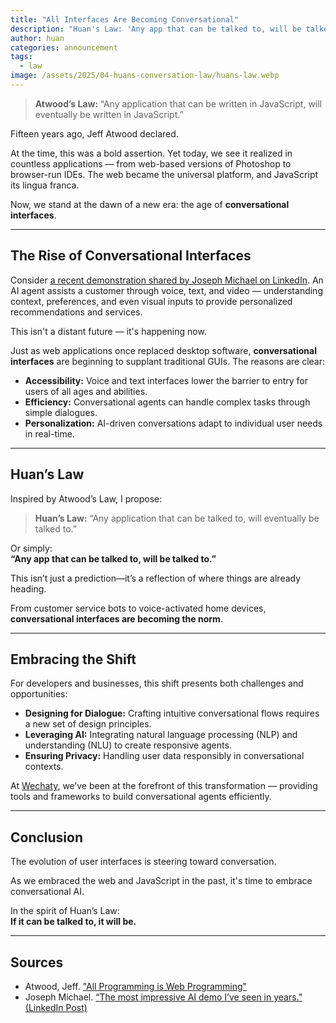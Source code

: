 ```yaml
---
title: "All Interfaces Are Becoming Conversational"
description: "Huan's Law: 'Any app that can be talked to, will be talked to.' Explore the future of voice-first and conversational apps, where talking to technology becomes the norm."
author: huan
categories: announcement
tags:
  - law
image: /assets/2025/04-huans-conversation-law/huans-law.webp
---
```


> **Atwood’s Law:** “Any application that can be written in JavaScript, will eventually be written in JavaScript.”

Fifteen years ago, Jeff Atwood declared.

At the time, this was a bold assertion. Yet today, we see it realized in countless applications — from web-based versions of Photoshop to browser-run IDEs. The web became the universal platform, and JavaScript its lingua franca.

Now, we stand at the dawn of a new era: the age of **conversational interfaces**.

---

## The Rise of Conversational Interfaces

Consider [a recent demonstration shared by Joseph Michael on LinkedIn](https://www.linkedin.com/posts/joseph-michael_the-most-impressive-ai-demo-ive-seen-in-ugcPost-7317865648452198401-3bTF/). An AI agent assists a customer through voice, text, and video — understanding context, preferences, and even visual inputs to provide personalized recommendations and services.

This isn't a distant future — it's happening now.

Just as web applications once replaced desktop software, **conversational interfaces** are beginning to supplant traditional GUIs. The reasons are clear:

- **Accessibility:** Voice and text interfaces lower the barrier to entry for users of all ages and abilities.  
- **Efficiency:** Conversational agents can handle complex tasks through simple dialogues.  
- **Personalization:** AI-driven conversations adapt to individual user needs in real-time.

---

## Huan’s Law

Inspired by Atwood’s Law, I propose:

> **Huan’s Law:** “Any application that can be talked to, will eventually be talked to.”

Or simply:  
**“Any app that can be talked to, will be talked to.”**

This isn’t just a prediction—it’s a reflection of where things are already heading.

From customer service bots to voice-activated home devices, **conversational interfaces are becoming the norm**.

---

## Embracing the Shift

For developers and businesses, this shift presents both challenges and opportunities:

- **Designing for Dialogue:** Crafting intuitive conversational flows requires a new set of design principles.  
- **Leveraging AI:** Integrating natural language processing (NLP) and understanding (NLU) to create responsive agents.  
- **Ensuring Privacy:** Handling user data responsibly in conversational contexts.

At [Wechaty](https://wechaty.js.org/), we’ve been at the forefront of this transformation — providing tools and frameworks to build conversational agents efficiently.

---

## Conclusion

The evolution of user interfaces is steering toward conversation.

As we embraced the web and JavaScript in the past, it's time to embrace conversational AI.

In the spirit of Huan’s Law:  
**If it can be talked to, it will be.**

---

## Sources

- Atwood, Jeff. ["All Programming is Web Programming"](https://blog.codinghorror.com/all-programming-is-web-programming/)  
- Joseph Michael. [“The most impressive AI demo I’ve seen in years.” (LinkedIn Post)](https://www.linkedin.com/posts/joseph-michael_the-most-impressive-ai-demo-ive-seen-in-ugcPost-7317865648452198401-3bTF/)
